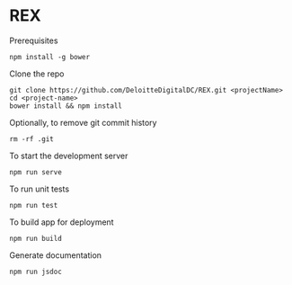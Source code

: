 REX
=================

Prerequisites

```
npm install -g bower
```

Clone the repo

```
git clone https://github.com/DeloitteDigitalDC/REX.git <projectName>
cd <project-name>
bower install && npm install
```

Optionally, to remove git commit history

```
rm -rf .git
```

To start the development server

```
npm run serve
```

To run unit tests

```
npm run test
```

To build app for deployment

```
npm run build
```

Generate documentation

```
npm run jsdoc
```